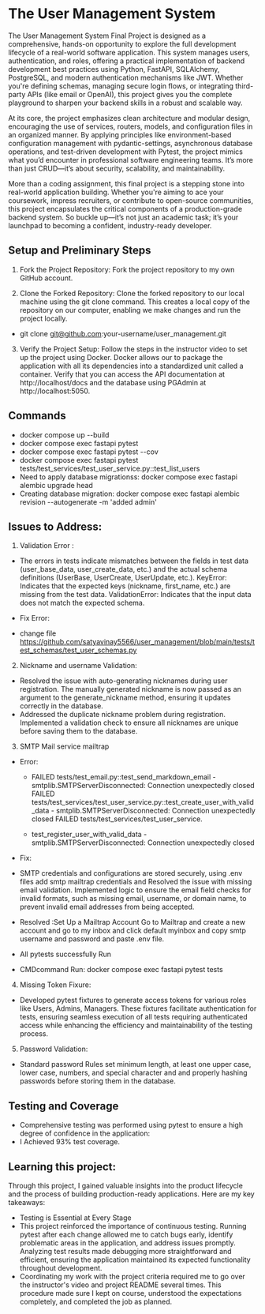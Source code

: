 # The User Management System 

The User Management System Final Project is designed as a comprehensive, hands-on opportunity to explore the full development lifecycle of a real-world software application. This system manages users, authentication, and roles, offering a practical implementation of backend development best practices using Python, FastAPI, SQLAlchemy, PostgreSQL, and modern authentication mechanisms like JWT. Whether you're defining schemas, managing secure login flows, or integrating third-party APIs (like email or OpenAI), this project gives you the complete playground to sharpen your backend skills in a robust and scalable way.

At its core, the project emphasizes clean architecture and modular design, encouraging the use of services, routers, models, and configuration files in an organized manner. By applying principles like environment-based configuration management with pydantic-settings, asynchronous database operations, and test-driven development with Pytest, the project mimics what you’d encounter in professional software engineering teams. It’s more than just CRUD—it’s about security, scalability, and maintainability.

More than a coding assignment, this final project is a stepping stone into real-world application building. Whether you're aiming to ace your coursework, impress recruiters, or contribute to open-source communities, this project encapsulates the critical components of a production-grade backend system. So buckle up—it’s not just an academic task; it’s your launchpad to becoming a confident, industry-ready developer.

## Setup and Preliminary Steps
1. Fork the Project Repository: Fork the project repository to my own GitHub account. 

2. Clone the Forked Repository: Clone the forked repository to our local machine using the git clone command. This creates a local copy of the repository on our computer, enabling we  make changes and run the project locally.
- git clone git@github.com:your-username/user_management.git

3. Verify the Project Setup: Follow the steps in the instructor video to set up the project using Docker. Docker allows our to package the application with all its dependencies into a standardized unit called a container. Verify that you can access the API documentation at http://localhost/docs and the database using PGAdmin at http://localhost:5050.

## Commands
- docker compose up --build
- docker compose exec fastapi pytest
- docker compose exec fastapi pytest --cov
- docker compose exec fastapi pytest tests/test_services/test_user_service.py::test_list_users
- Need to apply database migrationss: docker compose exec fastapi alembic upgrade head
- Creating database migration: docker compose exec fastapi alembic revision --autogenerate -m 'added admin'

## Issues to Address:
 
1. Validation Error :
 - The errors in tests indicate mismatches between the fields in test data (user_base_data, user_create_data, etc.) and the actual schema definitions (UserBase, UserCreate, UserUpdate, etc.).
 KeyError: Indicates that the expected keys (nickname, first_name, etc.) are missing from the test data.
 ValidationError: Indicates that the input data does not match the expected schema.

- Fix Error:
- change file https://github.com/satyavinay5566/user_management/blob/main/tests/test_schemas/test_user_schemas.py

2. Nickname and username Validation:
- Resolved the issue with auto-generating nicknames during user registration. The manually generated nickname is now passed as an argument to the generate_nickname method, ensuring it updates correctly in the database.
- Addressed the duplicate nickname problem during registration. Implemented a validation check to ensure all nicknames are unique before saving them to the database.

3. SMTP Mail service mailtrap 
- Error:
   - FAILED tests/test_email.py::test_send_markdown_email - smtplib.SMTPServerDisconnected: Connection unexpectedly closed FAILED tests/test_services/test_user_service.py::test_create_user_with_valid_data - smtplib.SMTPServerDisconnected: Connection unexpectedly closed FAILED tests/test_services/test_user_service.
  
  - test_register_user_with_valid_data - smtplib.SMTPServerDisconnected: Connection unexpectedly closed

- Fix:
   
- SMTP credentials and configurations are stored securely, using .env  files add smtp mailtrap credentials and  Resolved the issue with missing email validation. Implemented logic to ensure the email field checks for invalid formats, such as missing email, username, or domain name, to prevent invalid email addresses from being accepted.
- Resolved :Set Up a Mailtrap Account Go to Mailtrap and create a new account and go to my inbox and click default myinbox and copy smtp username and password and paste  .env file. 
 
 - All pytests successfully Run
 - CMDcommand Run: docker compose exec fastapi pytest tests

 4. Missing Token Fixure:
  - Developed pytest fixtures to generate access tokens for various roles like Users, Admins, Managers.
    These fixtures facilitate authentication for tests, ensuring seamless execution of all tests requiring authenticated access while enhancing the efficiency and maintainability of the testing process.

 5. Password Validation:
 -  Standard password Rules set  minimum length, at least one upper case, lower case, numbers, and special character and and properly hashing passwords before storing them in the database.

 ## Testing and Coverage
 - Comprehensive testing was performed using pytest to ensure a high degree of confidence in the application:
 - I Achieved 93% test coverage.

 
 ## Learning this project:
 Through this project, I gained valuable insights into the product lifecycle and the process of building production-ready applications. Here are my key takeaways:
- Testing is Essential at Every Stage
- This project reinforced the importance of continuous testing. Running pytest after each change allowed me to catch bugs early,       identify problematic areas in the application, and address issues promptly. Analyzing test results made debugging more straightforward and efficient, ensuring the application maintained its expected functionality throughout development.
- Coordinating my work with the project criteria required me to go over the instructor's video and project README several times. This procedure made sure I kept on course, understood the expectations completely, and completed the job as planned.



